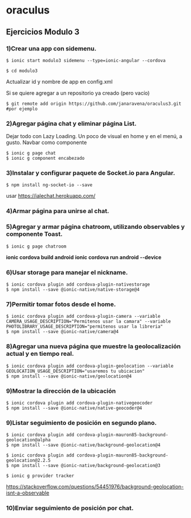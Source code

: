 # oraculus

## Ejercicios Modulo 3

### 1)Crear una app con sidemenu.
```
$ ionic start modulo3 sidemenu --type=ionic-angular --cordova

$ cd modulo3
```

Actualizar id y nombre de app en config.xml

Si se quiere agregar a un repositorio ya creado (pero vacío)

```
$ git remote add origin https://github.com/janaravena/oraculus3.git #por ejemplo
```

### 2)Agregar página chat y eliminar página List.
Dejar todo con Lazy Loading.
Un poco de visual en home y en el menú, a gusto.
Navbar como componente

```
$ ionic g page chat
$ ionic g component encabezado
```

### 3)Instalar y configurar paquete de Socket.io para Angular.
```
$ npm install ng-socket-io --save
```

usar https://ialechat.herokuapp.com/

### 4)Armar página para unirse al chat.

### 5)Agregar y armar página chatroom, utilizando observables y componente Toast.
```
$ ionic g page chatroom
```

**ionic cordova build android**
**ionic cordova run android --device**

### 6)Usar storage para manejar el nickname.
```
$ ionic cordova plugin add cordova-plugin-nativestorage
$ npm install --save @ionic-native/native-storage@4
```

### 7)Permitir tomar fotos desde el home.
```
$ ionic cordova plugin add cordova-plugin-camera --variable CAMERA_USAGE_DESCRIPTION="Permitenos usar la camara" --variable PHOTOLIBRARY_USAGE_DESCRIPTION="permitenos usar la libreria"
$ npm install --save @ionic-native/camera@4
```

### 8)Agregar una nueva página que muestre la geolocalización actual y en tiempo real.
```
$ ionic cordova plugin add cordova-plugin-geolocation --variable GEOLOCATION_USAGE_DESCRIPTION="usaremos tu ubicacion"
$ npm install --save @ionic-native/geolocation@4
```

### 9)Mostrar la dirección de la ubicación
```
$ ionic cordova plugin add cordova-plugin-nativegeocoder
$ npm install --save @ionic-native/native-geocoder@4
```

### 9)Listar seguimiento de posición en segundo plano.
```
$ ionic cordova plugin add cordova-plugin-mauron85-background-geolocation@alpha
$ npm install --save @ionic-native/background-geolocation@4
```

```
$ ionic cordova plugin add cordova-plugin-mauron85-background-geolocation@2.2.5
$ npm install --save @ionic-native/background-geolocation@3

$ ionic g provider tracker
```

https://stackoverflow.com/questions/54451976/background-geolocation-isnt-a-observable

### 10)Enviar seguimiento de posición por chat.
